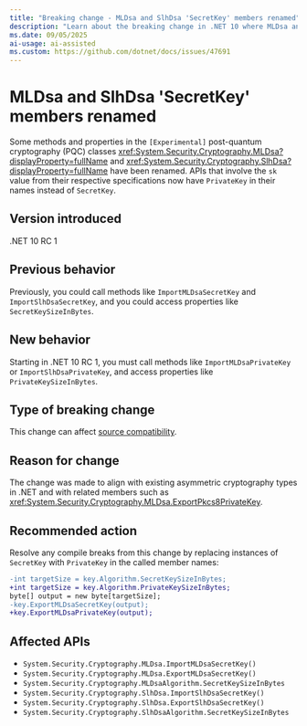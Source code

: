 ```yaml
---
title: "Breaking change - MLDsa and SlhDsa 'SecretKey' members renamed"
description: "Learn about the breaking change in .NET 10 where MLDsa and SlhDsa members were renamed from using 'SecretKey' to using 'PrivateKey'."
ms.date: 09/05/2025
ai-usage: ai-assisted
ms.custom: https://github.com/dotnet/docs/issues/47691
---
```


# MLDsa and SlhDsa 'SecretKey' members renamed

Some methods and properties in the `[Experimental]` post-quantum cryptography (PQC) classes <xref:System.Security.Cryptography.MLDsa?displayProperty=fullName> and <xref:System.Security.Cryptography.SlhDsa?displayProperty=fullName> have been renamed. APIs that involve the `sk` value from their respective specifications now have `PrivateKey` in their names instead of `SecretKey`.

## Version introduced

.NET 10 RC 1

## Previous behavior

Previously, you could call methods like `ImportMLDsaSecretKey` and `ImportSlhDsaSecretKey`, and you could access properties like `SecretKeySizeInBytes`.

## New behavior

Starting in .NET 10 RC 1, you must call methods like `ImportMLDsaPrivateKey` or `ImportSlhDsaPrivateKey`, and access properties like `PrivateKeySizeInBytes`.

## Type of breaking change

This change can affect [source compatibility](../../categories.md#source-compatibility).

## Reason for change

The change was made to align with existing asymmetric cryptography types in .NET and with related members such as <xref:System.Security.Cryptography.MLDsa.ExportPkcs8PrivateKey>.

## Recommended action

Resolve any compile breaks from this change by replacing instances of `SecretKey` with `PrivateKey` in the called member names:

```diff
-int targetSize = key.Algorithm.SecretKeySizeInBytes;
+int targetSize = key.Algorithm.PrivateKeySizeInBytes;
byte[] output = new byte[targetSize];
-key.ExportMLDsaSecretKey(output);
+key.ExportMLDsaPrivateKey(output);
```

## Affected APIs

- `System.Security.Cryptography.MLDsa.ImportMLDsaSecretKey()`
- `System.Security.Cryptography.MLDsa.ExportMLDsaSecretKey()`
- `System.Security.Cryptography.MLDsaAlgorithm.SecretKeySizeInBytes`
- `System.Security.Cryptography.SlhDsa.ImportSlhDsaSecretKey()`
- `System.Security.Cryptography.SlhDsa.ExportSlhDsaSecretKey()`
- `System.Security.Cryptography.SlhDsaAlgorithm.SecretKeySizeInBytes`
